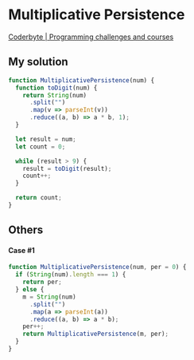 # Multiplicative Persistence

[Coderbyte | Programming challenges and courses](https://coderbyte.com/results/tkhwang:Multiplicative%20Persistence:JavaScript)

## My solution

```javascript
function MultiplicativePersistence(num) {
  function toDigit(num) {
    return String(num)
      .split("")
      .map(v => parseInt(v))
      .reduce((a, b) => a * b, 1);
  }

  let result = num;
  let count = 0;

  while (result > 9) {
    result = toDigit(result);
    count++;
  }

  return count;
}
```

## Others

#### Case #1

```javascript
function MultiplicativePersistence(num, per = 0) {
  if (String(num).length === 1) {
    return per;
  } else {
    m = String(num)
      .split("")
      .map(a => parseInt(a))
      .reduce((a, b) => a * b);
    per++;
    return MultiplicativePersistence(m, per);
  }
}
```
